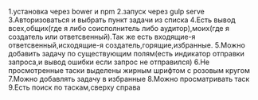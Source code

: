 1.установка через bower и npm
2.запуск через gulp serve
3.Авторизоваться и выбрать пункт задачи из списка
4.Есть вывод всеx,общих(где я либо соисполнитель либо аудитор),моиx(где я создатель или ответсвенный).Так же есть входящие-я ответсвенный,исходящие-я создатель,горящие,избранные.
5.Можно добавить задачу по существующим полям(есть индикатор отправки запроса,и вывод ошибки если запрос не отправился)
6.Не просмотренные таски выделены жирным шрифтом с розовым кругом
7.Можно добавлять задачу в избранные
8.Можно просматривать таск
9.Есть поиск по таскам,сверху справа
